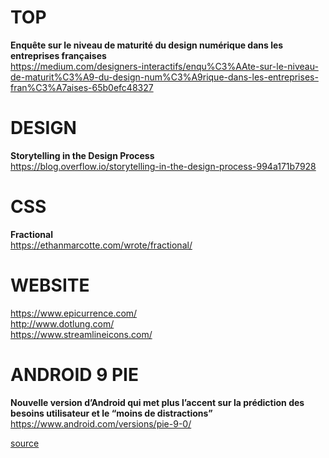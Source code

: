 # TOP

**Enquête sur le niveau de maturité du design numérique dans les entreprises françaises**  
https://medium.com/designers-interactifs/enqu%C3%AAte-sur-le-niveau-de-maturit%C3%A9-du-design-num%C3%A9rique-dans-les-entreprises-fran%C3%A7aises-65b0efc48327


# DESIGN

**Storytelling in the Design Process**  
https://blog.overflow.io/storytelling-in-the-design-process-994a171b7928


# CSS

**Fractional**  
https://ethanmarcotte.com/wrote/fractional/


# WEBSITE

https://www.epicurrence.com/  
http://www.dotlung.com/  
https://www.streamlineicons.com/  


# ANDROID 9 PIE 

**Nouvelle version d’Android qui met plus l’accent sur la prédiction des besoins utilisateur et le “moins de distractions”**  
https://www.android.com/versions/pie-9-0/

[source](https://blog.stephaniewalter.fr/la-semaine-en-pixels-12-aout-2018/)

